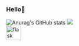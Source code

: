 ### Hello👋
![Anurag's GitHub stats](https://github-readme-stats.vercel.app/api?username=wonyongChoi05&theme=react&show_icons=true)
<img src="https://github-readme-stats.vercel.app/api/top-langs/?username=wonyongChoi05&hide=r,jupyter%20notebook,c%23&count_private=true&langs_count=10&theme=react"/><br>
<a href="https://flask.palletsprojects.com/" target="_blank"> <img src="https://www.vectorlogo.zone/logos/pocoo_flask/pocoo_flask-icon.svg" alt="flask" width="40" height="40"/> </a> 
